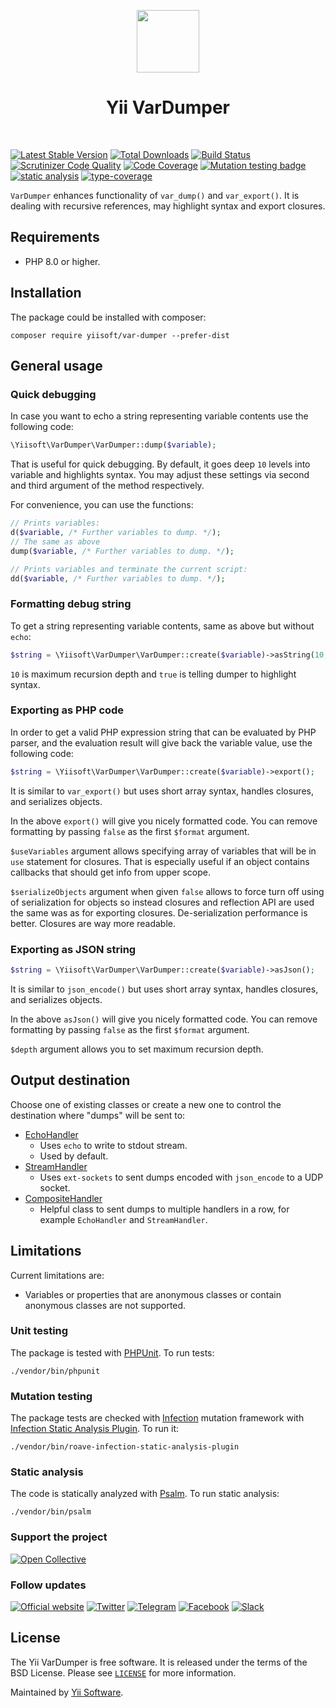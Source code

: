 <p align="center">
    <a href="https://github.com/yiisoft" target="_blank">
         <img src="https://yiisoft.github.io/docs/images/yii_logo.svg" height="100px">
    </a>
    <h1 align="center">Yii VarDumper</h1>
    <br>
</p>

[![Latest Stable Version](https://poser.pugx.org/yiisoft/var-dumper/v/stable.png)](https://packagist.org/packages/yiisoft/var-dumper)
[![Total Downloads](https://poser.pugx.org/yiisoft/var-dumper/downloads.png)](https://packagist.org/packages/yiisoft/var-dumper)
[![Build Status](https://github.com/yiisoft/var-dumper/workflows/build/badge.svg)](https://github.com/yiisoft/var-dumper/actions)
[![Scrutinizer Code Quality](https://scrutinizer-ci.com/g/yiisoft/var-dumper/badges/quality-score.png?b=master)](https://scrutinizer-ci.com/g/yiisoft/var-dumper/?branch=master)
[![Code Coverage](https://scrutinizer-ci.com/g/yiisoft/var-dumper/badges/coverage.png?b=master)](https://scrutinizer-ci.com/g/yiisoft/var-dumper/?branch=master)
[![Mutation testing badge](https://img.shields.io/endpoint?style=flat&url=https%3A%2F%2Fbadge-api.stryker-mutator.io%2Fgithub.com%2Fyiisoft%2Fvar-dumper%2Fmaster)](https://dashboard.stryker-mutator.io/reports/github.com/yiisoft/var-dumper/master)
[![static analysis](https://github.com/yiisoft/var-dumper/workflows/static%20analysis/badge.svg)](https://github.com/yiisoft/var-dumper/actions?query=workflow%3A%22static+analysis%22)
[![type-coverage](https://shepherd.dev/github/yiisoft/var-dumper/coverage.svg)](https://shepherd.dev/github/yiisoft/var-dumper)

`VarDumper` enhances functionality of `var_dump()` and `var_export()`. It is dealing with recursive references,
may highlight syntax and export closures.

## Requirements

- PHP 8.0 or higher.

## Installation

The package could be installed with composer:

```shell
composer require yiisoft/var-dumper --prefer-dist
```

## General usage

### Quick debugging

In case you want to echo a string representing variable contents use the following code:

```php
\Yiisoft\VarDumper\VarDumper::dump($variable);
```

That is useful for quick debugging. By default, it goes deep `10` levels into variable and highlights syntax. You may
adjust these settings via second and third argument of the method respectively.

For convenience, you can use the functions:

```php
// Prints variables:
d($variable, /* Further variables to dump. */);
// The same as above
dump($variable, /* Further variables to dump. */);

// Prints variables and terminate the current script:
dd($variable, /* Further variables to dump. */);
```

### Formatting debug string

To get a string representing variable contents, same as above but without `echo`:

```php
$string = \Yiisoft\VarDumper\VarDumper::create($variable)->asString(10, true);
```

`10` is maximum recursion depth and `true` is telling dumper to
highlight syntax.

### Exporting as PHP code

In order to get a valid PHP expression string that can be evaluated by PHP parser,
and the evaluation result will give back the variable value, use the following code:

```php
$string = \Yiisoft\VarDumper\VarDumper::create($variable)->export();
```

It is similar to `var_export()` but uses short array syntax, handles closures, and serializes objects.

In the above `export()` will give you nicely formatted code. You can remove formatting by passing `false` as the first
`$format` argument.

`$useVariables` argument allows specifying array of variables that will be in `use` statement for closures.
That is especially useful if an object contains callbacks that should get info from upper scope.

`$serializeObjects` argument when given `false` allows to force turn off using of serialization for objects so instead
closures and reflection API are used the same was as for exporting closures. De-serialization performance is better.
Closures are way more readable.

### Exporting as JSON string

```php
$string = \Yiisoft\VarDumper\VarDumper::create($variable)->asJson();
```

It is similar to `json_encode()` but uses short array syntax, handles closures, and serializes objects.

In the above `asJson()` will give you nicely formatted code. You can remove formatting by passing `false` as the first
`$format` argument.

`$depth` argument allows you to set maximum recursion depth.

## Output destination

Choose one of existing classes or create a new one to control the destination where "dumps" will be sent to:
- [EchoHandler](./src/Handler/EchoHandler.php) 
  - Uses `echo` to write to stdout stream.
  - Used by default.
- [StreamHandler](./src/Handler/StreamHandler.php)
  - Uses `ext-sockets` to sent dumps encoded with `json_encode` to a UDP socket.
- [CompositeHandler](./src/Handler/CompositeHandler.php)
  - Helpful class to sent dumps to multiple handlers in a row, for example `EchoHandler` and `StreamHandler`.

## Limitations

Current limitations are:

- Variables or properties that are anonymous classes or contain anonymous classes are not supported.    

### Unit testing

The package is tested with [PHPUnit](https://phpunit.de/). To run tests:

```shell
./vendor/bin/phpunit
```

### Mutation testing

The package tests are checked with [Infection](https://infection.github.io/) mutation framework with
[Infection Static Analysis Plugin](https://github.com/Roave/infection-static-analysis-plugin). To run it:

```shell
./vendor/bin/roave-infection-static-analysis-plugin
```

### Static analysis

The code is statically analyzed with [Psalm](https://psalm.dev/). To run static analysis:

```shell
./vendor/bin/psalm
```

### Support the project

[![Open Collective](https://img.shields.io/badge/Open%20Collective-sponsor-7eadf1?logo=open%20collective&logoColor=7eadf1&labelColor=555555)](https://opencollective.com/yiisoft)

### Follow updates

[![Official website](https://img.shields.io/badge/Powered_by-Yii_Framework-green.svg?style=flat)](https://www.yiiframework.com/)
[![Twitter](https://img.shields.io/badge/twitter-follow-1DA1F2?logo=twitter&logoColor=1DA1F2&labelColor=555555?style=flat)](https://twitter.com/yiiframework)
[![Telegram](https://img.shields.io/badge/telegram-join-1DA1F2?style=flat&logo=telegram)](https://t.me/yii3ru)
[![Facebook](https://img.shields.io/badge/facebook-join-1DA1F2?style=flat&logo=facebook&logoColor=ffffff)](https://www.facebook.com/groups/yiitalk)
[![Slack](https://img.shields.io/badge/slack-join-1DA1F2?style=flat&logo=slack)](https://yiiframework.com/go/slack)

## License

The Yii VarDumper is free software. It is released under the terms of the BSD License.
Please see [`LICENSE`](./LICENSE.md) for more information.

Maintained by [Yii Software](https://www.yiiframework.com/).
